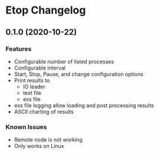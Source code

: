 # Etop Changelog

## 0.1.0 (2020-10-22)

### Features

* Configurable number of listed processes
* Configurable interval
* Start, Stop, Pause, and change configuration options
* Print results to
  * IO leader
  * text file
  * exs file
* exs file logging allow loading and post processing results
* ASCII charting of results

### Known Issues

* Remote node is not working
* Only works on Linux
